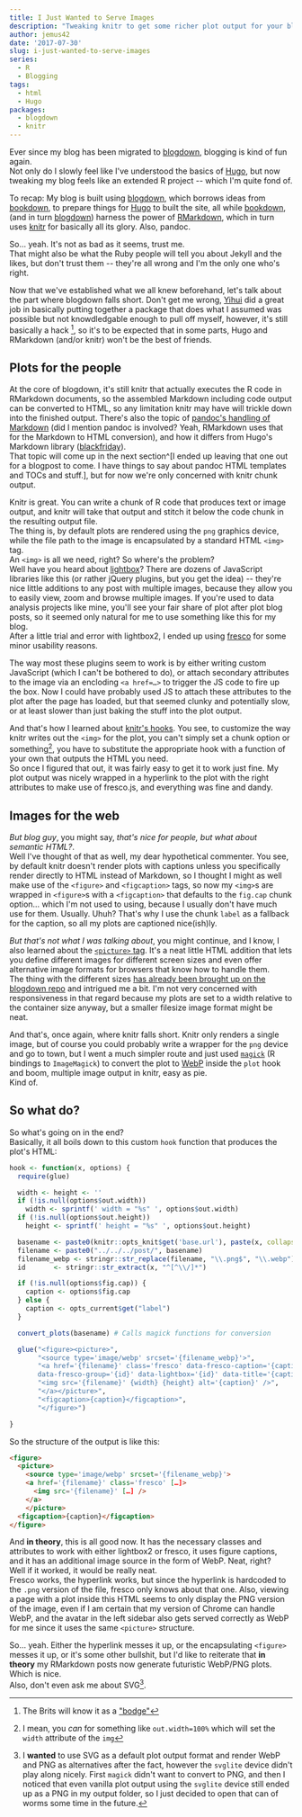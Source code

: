 ```yaml
---
title: I Just Wanted to Serve Images
description: "Tweaking knitr to get some richer plot output for your blog. Kind of."
author: jemus42
date: '2017-07-30'
slug: i-just-wanted-to-serve-images
series:
  - R
  - Blogging
tags:
  - html
  - Hugo
packages:
  - blogdown
  - knitr
---
```


Ever since my blog has been migrated to [blogdown], blogging is kind of fun again.  
Not only do I slowly feel like I've understood the basics of [Hugo], but now tweaking my blog feels like an extended R project -- which I'm quite fond of.

To recap: My blog is built using [blogdown], which borrows ideas from [bookdown], to prepare things for [Hugo] to built the site, all while [bookdown], (and in turn [blogdown]) harness the power of [RMarkdown], which in turn uses [knitr] for basically all its glory. Also, pandoc.  

So… yeah. It's not as bad as it seems, trust me.  
That might also be what the Ruby people will tell you about Jekyll and the likes, but don't trust them -- they're all wrong and I'm the only one who's right.  

Now that we've established what we all knew beforehand, let's talk about the part where blogdown falls short. Don't get me wrong, [Yihui](https://yihui.name/) did a great job in basically putting together a package that does what I assumed was possible but not knowdledgable enough to pull off myself, however, it's still basically a hack [^1], so it's to be expected that in some parts, Hugo and RMarkdown (and/or knitr) won't be the best of friends.

## Plots for the people

At the core of blogdown, it's still knitr that actually executes the R code in RMarkdown documents, so the assembled Markdown including code output can be converted to HTML, so any limitation knitr may have will trickle down into the finished output. There's also the topic of [pandoc's handling of Markdown](https://pandoc.org/MANUAL.html#pandocs-markdown) (did I mention pandoc is involved? Yeah, RMarkdown uses that for the Markdown to HTML conversion), and how it differs from Hugo's Markdown library ([blackfriday](https://github.com/russross/blackfriday)).  
That topic will come up in the next section^[I ended up leaving that one out for a blogpost to come. I have things to say about pandoc HTML templates and TOCs and stuff.], but for now we're only concerned with knitr chunk output. 

Knitr is great. You can write a chunk of R code that produces text or image output, and knitr will take that output and stitch it below the code chunk in the resulting output file.  
The thing is, by default plots are rendered using the `png` graphics device, while the file path to the image is encapsulated by a standard HTML `<img>` tag.  
An `<img>` is all we need, right? So where's the problem?  
Well have you heard about [lightbox](http://lokeshdhakar.com/projects/lightbox2/)? There are dozens of JavaScript libraries like this (or rather jQuery plugins, but you get the idea) -- they're nice little additions to any post with multiple images, because they allow you to easily view, zoom and browse multiple images. If you're used to data analysis projects like mine, you'll see your fair share of plot after plot blog posts, so it seemed only natural for me to use something like this for my blog.  
After a little trial and error with lightbox2, I ended up using [fresco] for some minor usability reasons.  

The way most these plugins seem to work is by either writing custom JavaScript (which I can't be bothered to do), or attach secondary attributes to the image via an encloding `<a href=…>` to trigger the JS code to fire up the box. Now I could have probably used JS to attach these attributes to the plot after the page has loaded, but that seemed clunky and potentially slow, or at least slower than just baking the stuff into the plot output.  

And that's how I learned about [knitr's hooks](https://yihui.name/knitr/hooks/#output-hooks). You see, to customize the way knitr writes out the `<img>` for the plot, you can't simply set a chunk option or something[^2], you have to substitute the appropriate hook with a function of your own that outputs the HTML you need.  
So once I figured that out, it was fairly easy to get it to work just fine. My plot output was nicely wrapped in a hyperlink to the plot with the right attributes to make use of fresco.js, and everything was fine and dandy. 

## Images for the web

*But blog guy*, you might say, *that's nice for people, but what about semantic HTML?*.  
Well I've thought of that as well, my dear hypothetical commenter. You see, by default knitr doesn't render plots with captions unless you specifically render directly to HTML instead of Markdown, so I thought I might as well make use of the `<figure>` and `<figcaption>` tags, so now my `<img>`s are wrapped in `<figure>`s with a `<figcaption>` that defaults to the `fig.cap` chunk option… which I'm not used to using, because I usually don't have much use for them. Usually. Uhuh? That's why I use the chunk `label` as a fallback for the caption, so all my plots are captioned nice(ish)ly.

*But that's not what I was talking about*, you might continue, and I know, I also learned about the [`<picture>` tag][picturetag]. It's a neat little HTML addition that lets you define different images for different screen sizes and even offer alternative image formats for browsers that know how to handle them.  
The thing with the different sizes [has already been brought up on the blogdown repo](https://github.com/rstudio/blogdown/issues/46) and intrigued me a bit. I'm not very concerned with responsiveness in that regard because my plots are set to a width relative to the container size anyway, but a smaller filesize image format might be neat.  

And that's, once again, where knitr falls short. Knitr only renders a single image, but of course you could probably write a wrapper for the `png` device and go to town, but I went a much simpler route and just used [`magick`](https://cran.r-project.org/web/packages/magick/vignettes/intro.html#converting_formats) (R bindings to `ImageMagick`) to convert the plot to [WebP](https://developers.google.com/speed/webp/) inside the `plot` hook and boom, multiple image output in knitr, easy as pie.  
Kind of.

## So what do?

So what's going on in the end?  
Basically, it all boils down to this custom `hook` function that produces the plot's HTML:

```r
hook <- function(x, options) {
  require(glue)

  width <- height <- ''
  if (!is.null(options$out.width))
    width <- sprintf(' width = "%s" ', options$out.width)
  if (!is.null(options$out.height))
    height <- sprintf(' height = "%s" ', options$out.height)

  basename <- paste0(knitr::opts_knit$get('base.url'), paste(x, collapse = '.'))
  filename <- paste0("../../../post/", basename)
  filename_webp <- stringr::str_replace(filename, "\\.png$", "\\.webp")
  id       <- stringr::str_extract(x, "^[^\\/]*")

  if (!is.null(options$fig.cap)) {
    caption <- options$fig.cap
  } else {
    caption <- opts_current$get("label")
  }

  convert_plots(basename) # Calls magick functions for conversion

  glue("<figure><picture>",
       "<source type='image/webp' srcset='{filename_webp}'>",
       "<a href='{filename}' class='fresco' data-fresco-caption='{caption}'
       data-fresco-group='{id}' data-lightbox='{id}' data-title='{caption}'>",
       "<img src='{filename}' {width} {height} alt='{caption}' />",
       "</a></picture>",
       "<figcaption>{caption}</figcaption>",
       "</figure>")

}
```

So the structure of the output is like this:

```html
<figure>
  <picture>
    <source type='image/webp' srcset='{filename_webp}'>
    <a href='{filename}' class='fresco' […]>
      <img src='{filename}' […] />
    </a>
    </picture>
  <figcaption>{caption}</figcaption>
</figure>
```

And **in theory**, this is all good now. It has the necessary classes and attributes to work with either lightbox2 or fresco, it uses figure captions, and it has an additional image source in the form of WebP. Neat, right?  
Well if it worked, it would be really neat.  
Fresco works, the hyperlink works, but since the hyperlink is hardcoded to the `.png` version of the file, fresco only knows about that one. Also, viewing a page with a plot inside this HTML seems to only display the PNG version of the image, even if I am certain that my version of Chrome can handle WebP, and the avatar in the left sidebar also gets served correctly as WebP for me since it uses the same `<picture>` structure.  

So… yeah. Either the hyperlink messes it up, or the encapsulating `<figure>` messes it up, or it's some other bullshit, but I'd like to reiterate that **in theory** my RMarkdown posts now generate futuristic WebP/PNG plots.  
Which is nice.  
Also, don't even ask me about SVG[^svg].

[^1]: The Brits will know it as a ["bodge"](https://www.youtube.com/watch?v=lIFE7h3m40U)
[^2]: I mean, you _can_ for something like `out.width=100%` which will set the `width` attribute of the `img`
[^svg]: I **wanted** to use SVG as a default plot output format and render WebP and PNG as alternatives after the fact, however the `svglite` device didn't play along nicely. First `magick` didn't want to convert to PNG, and then I noticed that even vanilla plot output using the `svglite` device still ended up as a PNG in my output folder, so I just decided to open that can of worms some time in the future.


[blogdown]: https://github.com/rstudio/blogdown
[blogdown_book]: https://bookdown.org/yihui/blogdown
[bookdown]: https://github.com/rstudio/bookdown
[RMarkdown]: http://rmarkdown.rstudio.com/
[knitr]: https://yihui.name/knitr/
[Hugo]: https://gohugo.io
[fresco]: http://www.frescojs.com/
[picturetag]: https://www.html5rocks.com/en/tutorials/responsive/picture-element/
